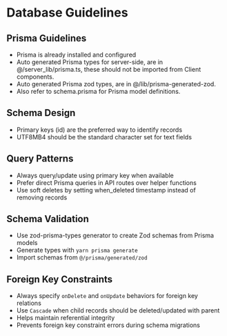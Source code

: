 # Database Guidelines

## Prisma Guidelines
- Prisma is already installed and configured
- Auto generated Prisma types for server-side, are in @/server_lib/prisma.ts, these should not be imported from Client components.
- Auto generated Prisma zod types, are in @/lib/prisma-generated-zod.
- Also refer to schema.prisma for Prisma model definitions.

## Schema Design
- Primary keys (id) are the preferred way to identify records
- UTF8MB4 should be the standard character set for text fields

## Query Patterns
- Always query/update using primary key when available
- Prefer direct Prisma queries in API routes over helper functions
- Use soft deletes by setting when_deleted timestamp instead of removing records

## Schema Validation
- Use zod-prisma-types generator to create Zod schemas from Prisma models
- Generate types with `yarn prisma generate`
- Import schemas from `@/prisma/generated/zod`

## Foreign Key Constraints
- Always specify `onDelete` and `onUpdate` behaviors for foreign key relations
- Use `Cascade` when child records should be deleted/updated with parent
- Helps maintain referential integrity
- Prevents foreign key constraint errors during schema migrations

